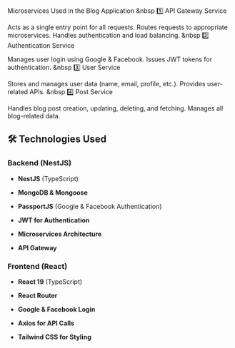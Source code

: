 Microservices Used in the Blog Application  &nbsp
1️⃣ API Gateway Service

Acts as a single entry point for all requests.
Routes requests to appropriate microservices.
Handles authentication and load balancing.  &nbsp
2️⃣ Authentication Service

Manages user login using Google & Facebook.
Issues JWT tokens for authentication.  &nbsp
3️⃣ User Service

Stores and manages user data (name, email, profile, etc.).
Provides user-related APIs.  &nbsp
4️⃣ Post Service

Handles blog post creation, updating, deleting, and fetching.
Manages all blog-related data.

🛠️ Technologies Used
---------------------

### **Backend (NestJS)**

*   **NestJS** (TypeScript)
    
*   **MongoDB & Mongoose**
    
*   **PassportJS** (Google & Facebook Authentication)
    
*   **JWT for Authentication**
    
*   **Microservices Architecture**
    
*   **API Gateway**
    

### **Frontend (React)**

*   **React 19** (TypeScript)
    
*   **React Router**
    
*   **Google & Facebook Login**
    
*   **Axios for API Calls**
    
*   **Tailwind CSS for Styling**

